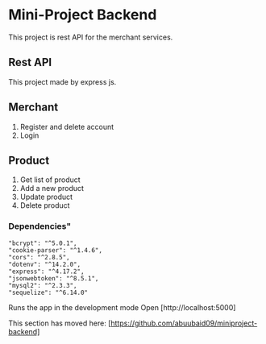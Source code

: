 # Mini-Project Backend

This project is rest API for the merchant services.

## Rest API
This project made by express js.

## Merchant
1. Register and delete account
2. Login

## Product
1. Get list of product
2. Add a new product
3. Update product
4. Delete product

### Dependencies"
    "bcrypt": "^5.0.1",
    "cookie-parser": "^1.4.6",
    "cors": "^2.8.5",
    "dotenv": "^14.2.0",
    "express": "^4.17.2",
    "jsonwebtoken": "^8.5.1",
    "mysql2": "^2.3.3",
    "sequelize": "^6.14.0"

Runs the app in the development mode
Open [http://localhost:5000] 


This section has moved here: 
[https://github.com/abuubaid09/miniproject-backend]
